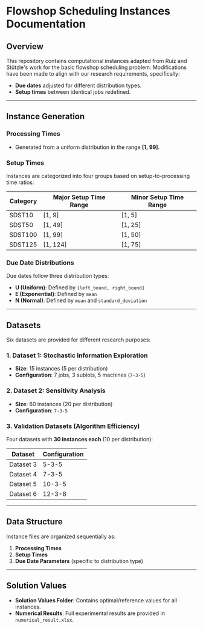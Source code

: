 # Flowshop Scheduling Instances Documentation

## Overview
This repository contains computational instances adapted from Ruiz and Stützle's work for the basic flowshop scheduling problem. Modifications have been made to align with our research requirements, specifically:
- **Due dates** adjusted for different distribution types.
- **Setup times** between identical jobs redefined.

---

## Instance Generation

### Processing Times
- Generated from a uniform distribution in the range **[1, 99]**.

### Setup Times
Instances are categorized into four groups based on setup-to-processing time ratios:

| Category  | Major Setup Time Range | Minor Setup Time Range |
|-----------|------------------------|------------------------|
| SDST10    | [1, 9]                 | [1, 5]                 |
| SDST50    | [1, 49]                | [1, 25]                |
| SDST100   | [1, 99]                | [1, 50]                |
| SDST125   | [1, 124]               | [1, 75]                |

### Due Date Distributions
Due dates follow three distribution types:
- **U (Uniform)**: Defined by `[left_bound, right_bound]`
- **E (Exponential)**: Defined by `mean`
- **N (Normal)**: Defined by `mean` and `standard_deviation`

---

## Datasets
Six datasets are provided for different research purposes:

### 1. Dataset 1: Stochastic Information Exploration
- **Size**: 15 instances (5 per distribution)
- **Configuration**: 7 jobs, 3 sublots, 5 machines (`7-3-5`)

### 2. Dataset 2: Sensitivity Analysis
- **Size**: 60 instances (20 per distribution)
- **Configuration**: `7-3-5`

### 3. Validation Datasets (Algorithm Efficiency)
Four datasets with **30 instances each** (10 per distribution):

| Dataset   | Configuration |
|-----------|---------------|
| Dataset 3 | 5-3-5         |
| Dataset 4 | 7-3-5         |
| Dataset 5 | 10-3-5        |
| Dataset 6 | 12-3-8        |

---

## Data Structure
Instance files are organized sequentially as:
1. **Processing Times**
2. **Setup Times**
3. **Due Date Parameters** (specific to distribution type)

---

## Solution Values
- **Solution Values Folder**: Contains optimal/reference values for all instances.
- **Numerical Results**: Full experimental results are provided in `numerical_result.xlsx`.

